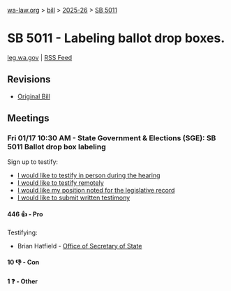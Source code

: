 [wa-law.org](/) > [bill](/bill/) > [2025-26](/bill/2025-26/) > [SB 5011](/bill/2025-26/sb/5011/)

# SB 5011 - Labeling ballot drop boxes.
[leg.wa.gov](https://app.leg.wa.gov/billsummary?BillNumber=5011&Year=2025&Initiative=false) | [RSS Feed](./rss.xml)

## Revisions
* [Original Bill](1/)

## Meetings
### Fri 01/17 10:30 AM - State Government & Elections (SGE): SB 5011 Ballot drop box labeling
Sign up to testify:
* [I would like to testify in person during the hearing](https://app.leg.wa.gov/csi/Testifier/Add?chamber=House&mId=32428&aId=161281&caId=24602&tId=1)
* [I would like to testify remotely](https://app.leg.wa.gov/csi/Testifier/Add?chamber=House&mId=32428&aId=161281&caId=24602&tId=2)
* [I would like my position noted for the legislative record](https://app.leg.wa.gov/csi/Testifier/Add?chamber=House&mId=32428&aId=161281&caId=24602&tId=3)
* [I would like to submit written testimony](https://app.leg.wa.gov/csi/Testifier/Add?chamber=House&mId=32428&aId=161281&caId=24602&tId=4)

#### 446 👍 - Pro
Testifying:
* Brian Hatfield - [Office of Secretary of State](/org/office_of_secretary_of_state/)

#### 10 👎 - Con

#### 1 ❓ - Other
